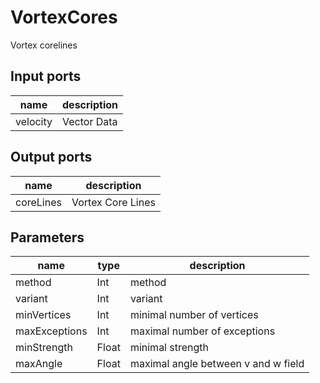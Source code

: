 
# VortexCores
Vortex corelines

## Input ports
|name|description|
|-|-|
|velocity|Vector Data|



## Output ports
|name|description|
|-|-|
|coreLines|Vortex Core Lines|



## Parameters
|name|type|description|
|-|-|-|
|method|Int|method|
|variant|Int|variant|
|minVertices|Int|minimal number of vertices|
|maxExceptions|Int|maximal number of exceptions|
|minStrength|Float|minimal strength|
|maxAngle|Float|maximal angle between v and w field|
